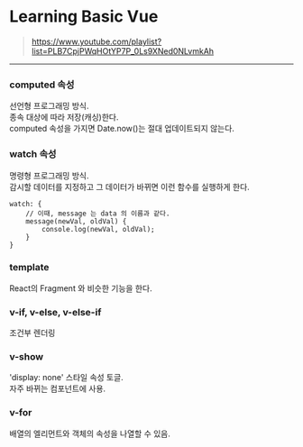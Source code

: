 # Learning Basic Vue  
> https://www.youtube.com/playlist?list=PLB7CpjPWqHOtYP7P_0Ls9XNed0NLvmkAh  

---

### computed 속성
선언형 프로그래밍 방식.  
종속 대상에 따라 저장(캐싱)한다.  
computed 속성을 가지면 Date.now()는 절대 업데이트되지 않는다.

### watch 속성
명령형 프로그래밍 방식.  
감시할 데이터를 지정하고 그 데이터가 바뀌면 이런 함수를 실행하게 한다.
```
watch: {
    // 이때, message 는 data 의 이름과 같다.
    message(newVal, oldVal) {
        console.log(newVal, oldVal);
    }
}
```

### template
React의 Fragment 와 비슷한 기능을 한다. 

### v-if, v-else, v-else-if
조건부 렌더링

### v-show
'display: none' 스타일 속성 토글.  
자주 바뀌는 컴포넌트에 사용.

### v-for
배열의 엘리먼트와 객체의 속성을 나열할 수 있음.